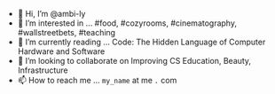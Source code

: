 - 👋 Hi, I’m @ambi-ly
- 👀 I’m interested in ... #food, #cozyrooms, #cinematography, #wallstreetbets, #teaching 
- 🌱 I’m currently reading ... Code: The Hidden Language of Computer Hardware and Software
- 💞️ I’m looking to collaborate on Improving CS Education, Beauty, Infrastructure
- 📫 How to reach me ... `my_name` at me *`.`* com

<!---
ambi-ly/ambi-ly is a ✨ special ✨ repository because its `README.md` (this file) appears on your GitHub profile.
You can click the Preview link to take a look at your changes.
--->
